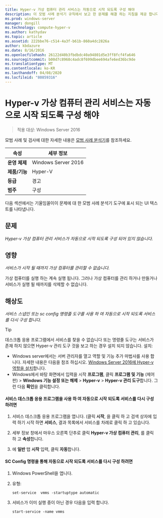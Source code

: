 ```yaml
---
title: Hyper-v 가상 컴퓨터 관리 서비스는 자동으로 시작 되도록 구성 해야
description: 이 모범 사례 분석기 규칙에서 보고 한 문제를 해결 하는 지침을 제공 합니다.
ms.prod: windows-server
manager: dongill
ms.technology: compute-hyper-v
ms.author: kathydav
ms.topic: article
ms.assetid: 222bbe76-c514-4a3f-b61b-860a4dc2826a
author: kbdazure
ms.date: 8/16/2016
ms.openlocfilehash: 26122d40b3fbdbdc40a94801d5e3ff8fcf4fa646
ms.sourcegitcommit: b00d7c8968c4adc8f699dbee694afe6ed36bc9de
ms.translationtype: MT
ms.contentlocale: ko-KR
ms.lasthandoff: 04/08/2020
ms.locfileid: "80859316"
---
```

# <a name="the-hyper-v-virtual-machine-management-service-should-be-configured-to-start-automatically"></a>Hyper-v 가상 컴퓨터 관리 서비스는 자동으로 시작 되도록 구성 해야

>적용 대상: Windows Server 2016

모범 사례 및 검사에 대한 자세한 내용은 [모범 사례 분석기](https://go.microsoft.com/fwlink/?LinkId=122786)를 참조하세요.  
  
|속성|세부 정보|  
|-|-|  
|**운영 체제**|Windows Server 2016|  
|**제품/기능**|Hyper-V|  
|**등급**|경고|  
|**범주**|구성|  

다음 섹션에서는 기울임꼴이이 문제에 대 한 모범 사례 분석기 도구에 표시 되는 UI 텍스트를 나타냅니다.

## <a name="issue"></a>문제  
  
*Hyper-v 가상 컴퓨터 관리 서비스가 자동으로 시작 되도록 구성 되어 있지 않습니다.*  
  
## <a name="impact"></a>영향  
  
*서비스가 시작 될 때까지 가상 컴퓨터를 관리할 수 없습니다.*  
  
가상 컴퓨터를 실행 하는 계속 실행 됩니다. 그러나 가상 컴퓨터를 관리 하거나 만들거나 서비스가 실행 될 때까지를 삭제할 수 없습니다.  
  
## <a name="resolution"></a>해상도  
  
*서비스 스냅인 또는 sc config 명령줄 도구를 사용 하 여 자동으로 시작 되도록 서비스를 다시 구성 합니다.*  
  
> [!TIP]  
> 데스크톱 응용 프로그램에서 서비스를 찾을 수 없습니다 또는 명령줄 도구는 서비스가 존재 하지 않으면 Hyper-v 관리 도구 것을 보고 하는 경우 설치 되지 않습니다. 설치:  
>   
> - Windows server에서는 서버 관리자를 열고 역할 및 기능 추가 마법사를 사용 합니다. 자세한 내용은 다음을 참조 하십시오. [Windows Server 2016에 Hyper-v 역할을 설치](../get-started/Install-the-Hyper-V-role-on-Windows-Server.md)합니다.  
> - Windows에서 바탕 화면에서 입력을 시작 **프로그램**, 클릭 **프로그램 및 기능** (제어판) > **Windows 기능 설정 또는 해제** > **Hyper-v** > **Hyper-v 관리 도구**합니다. 그런 다음 **확인**을 클릭합니다.  
  
#### <a name="to-reconfigure-the-service-to-start-automatically-using-the-services-desktop-app"></a>서비스 데스크톱 응용 프로그램을 사용 하 여 자동으로 시작 되도록 서비스를 다시 구성 하려면  
  
1.  서비스 데스크톱 응용 프로그램을 엽니다. (클릭 **시작**, 을 클릭 하 고 검색 상자에 입력 하기 시작 하면 **서비스**, 결과 목록에서 서비스를 차례로 클릭 하 고 있습니다.  
  
2.  세부 정보 창에서 마우스 오른쪽 단추로 클릭 **Hyper-v 가상 컴퓨터 관리**, 를 클릭 하 고 **속성**합니다.  
  
3.  에 **일반** 탭 **시작** 입력, 클릭 **자동**합니다.  
  
#### <a name="to-reconfigure-the-service-to-start-automatically-using-the-sc-config-command"></a>SC Config 명령을 통해 자동으로 시작 되도록 서비스를 다시 구성 하려면  
  
1.  Windows PowerShell을 엽니다.  
  
2.  유형:  
  
    ```  
    set-service  vmms -startuptype automatic  
    ```  
  
3.  서비스가 이미 실행 중이 아닌 경우 다음을 입력 합니다.  
  
    ```  
    start-service -name vmms  
    ```  
  


